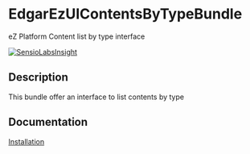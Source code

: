 # EdgarEzUIContentsByTypeBundle

eZ Platform Content list by type interface

[![SensioLabsInsight](https://insight.sensiolabs.com/projects/1b9063ff-aa66-4fd6-b1fc-08fbec3797a0/mini.png)](https://insight.sensiolabs.com/projects/1b9063ff-aa66-4fd6-b1fc-08fbec3797a0)

## Description

This bundle offer an interface to list contents by type

## Documentation

[Installation](docs/INSTALL.md)

